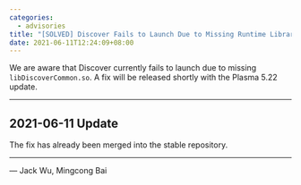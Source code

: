 ```yaml
---
categories:
  - advisories
title: "[SOLVED] Discover Fails to Launch Due to Missing Runtime Library"
date: 2021-06-11T12:24:09+08:00
---
```


We are aware that Discover currently fails to launch due to missing `libDiscoverCommon.so`.
A fix will be released shortly with the Plasma 5.22 update.

----

2021-06-11 Update
-----------------

The fix has already been merged into the stable repository.

----

— Jack Wu, Mingcong Bai
